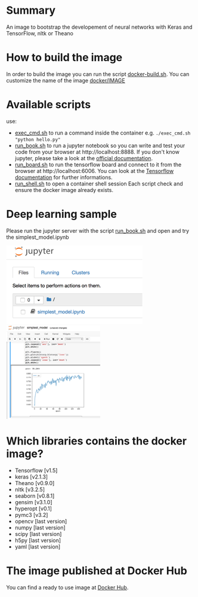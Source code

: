 # Summary
An image to bootstrap the developement of neural networks with Keras and TensorFlow, nltk or Theano

# How to build the image
In order to build the image you can run the script [docker-build.sh](https://github.com/rucka/deeplearning_docker/blob/master/docker-build.sh). You can customize the name of the image [docker/IMAGE](https://github.com/rucka/deeplearning_docker/blob/master/docker/IMAGE)

# Available scripts
use:
- [exec_cmd.sh](https://github.com/rucka/deeplearning_docker/blob/master/exec_cmd.sh) to run a command inside the container e.g. `./exec_cmd.sh "python hello.py"` 
- [run_book.sh](https://github.com/rucka/deeplearning_docker/blob/master/run_book.sh) to run a jupyter notebook so you can write and test your code from your browser at http://localhost:8888. If you don't know jupyter, please take a look at the [official documentation](https://jupyter-notebook.readthedocs.io/en/stable/).
- [run_board.sh](https://github.com/rucka/deeplearning_docker/blob/master/run_board.sh) to run the tensorflow board and connect to it from the browser at http://localhost:6006. You can look at the [Tensorflow documentation](https://www.tensorflow.org/programmers_guide/summaries_and_tensorboard) for further informations.
- [run_shell.sh](https://github.com/rucka/deeplearning_docker/blob/master/run_shell.sh) to open a container shell session 
Each script check and ensure the docker image already exists.

# Deep learning sample
Please run the jupyter server with the script [run_book.sh](https://github.com/rucka/deeplearning_docker/blob/master/run_book.sh) and open and try the simplest_model.ipynb 

<img src="jupyter.png" alt="jupyter home" data-canonical-src="jupyter.png" width="365" height="211" />

<img src="simplest_model.png" alt="notebook" data-canonical-src="simplest_model.png" width="50%" height="50%" />


# Which libraries contains the docker image?
- Tensorflow [v1.5]
- keras [v2.1.3]
- Theano [v0.9.0]
- nltk [v3.2.5]
- seaborn [v0.8.1]
- gensim [v3.1.0]
- hyperopt [v0.1]
- pymc3 [v3.2]
- opencv [last version]
- numpy [last version]
- scipy [last version]
- h5py [last version]
- yaml [last version]

# The image published at Docker Hub
You can find a ready to use image at [Docker Hub](https://hub.docker.com/r/rucka/deeplearning/).
